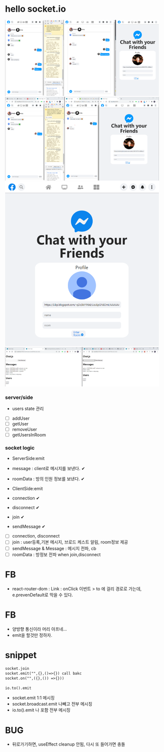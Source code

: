 # hello socket.io

![00.gif](00.gif)
![00.png](00.png)
![sample01.png](sample01.png)
![sample03.png](sample03.png)

### server/side

- users state 관리

- [ ] addUser
- [ ] getUser
- [ ] removeUser
- [ ] getUsersInRoom

### socket logic

- ServerSide:emit
- message : client로 메시지를 보낸다. ✔
- roomData : 방의 인원 정보를 보낸다. ✔

- ClientSide:emit
- connection ✔
- disconnect ✔
- join ✔
- sendMessage ✔

- [ ] connection, disconnect
- [ ] join : user등록,기본 메시지, 브로드 케스트 알림, room정보 제공
- [ ] sendMessage & Message : 메시지 전파, cb
- [ ] roomData : 방정보 전파 when join,disconnect

# FB

- react-router-dom : Link : onClick 이번트 > to 에 걸리 경로로 가는데, e.prevenDefault로 막을 수 있다.

# FB

- 양방향 통신이라 머리 아프네...
- emit을 할것만 정하자.

# snippet

```
socket.join
socket.emit("",{},()=>{}) call bakc
socket.on("",({},()) =>{}))

io.to().emit
```

- socket.emit 1:1 메시징
- socket.broadcast.emit 나빼고 전부 메시징
- io.to().emit 나 포함 전부 메시징

# BUG

- 뒤로가기하면, useEffect cleanup 안됨, 다시 또 들어가면 충돌
